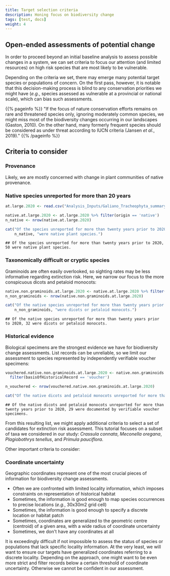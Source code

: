 ```yaml
---
title: Target selection criteria
description: Honing focus on biodiversity change
tags: [test, docs]
weight: 4
---
```

<link href="{{< blogdown/postref >}}index_files/pagedtable/css/pagedtable.css" rel="stylesheet" />
<script src="{{< blogdown/postref >}}index_files/pagedtable/js/pagedtable.js"></script>





## Open-ended assessments of potential change

In order to proceed beyond an initial baseline analysis to assess possible changes in a system, we can set criteria to focus our attention (and limited resources) on high risk species that are most likely to be vulnerable.

Depending on the criteria we set, there may emerge many potential target species or populations of concern. On the first pass, however, it is notable that this decision-making process is blind to any conservation priorities we might have (*e.g.*, species assessed as vulnerable at a provincial or national scale), which can bias such assessments.

{{% pageinfo %}}
"If the focus of nature conservation efforts remains on rare and threatened species only, ignoring moderately common species, we might miss most of the biodiversity changes occurring in our landscapes (Gaston, 2010). On the other hand, many formerly frequent species should be considered as under threat according to IUCN criteria (Jansen *et al*., 2019)."
{{% /pageinfo %}}

## Criteria to consider

### Provenance

Likely, we are mostly concerned with change in plant communities of native provenance.

### Native species unreported for more than 20 years


``` r
at.large.2020 <- read.csv("Analysis_Inputs/Galiano_Tracheophyta_summary_reviewed_at_large_2024-10-07.csv")

native.at.large.2020 <- at.large.2020 %>% filter(origin == 'native')
n_native <- nrow(native.at.large.2020)

cat("Of the species unreported for more than twenty years prior to 2020,", 
    n_native, "were native plant species.")
```

```
## Of the species unreported for more than twenty years prior to 2020, 50 were native plant species.
```

### Taxonomically difficult or cryptic species

Graminoids are often easily overlooked, so sighting rates may be less informative regarding extinction risk. Here, we narrow our focus to the more conspicuous dicots and petaloid monocots:


``` r
native.non.graminoids.at.large.2020 <- native.at.large.2020 %>% filter(order != 'Poales')
n_non_graminoids <- nrow(native.non.graminoids.at.large.2020)

cat("Of the native species unreported for more than twenty years prior to 2020,", 
    n_non_graminoids, "were dicots or petaloid monocots.")
```

```
## Of the native species unreported for more than twenty years prior to 2020, 32 were dicots or petaloid monocots.
```

### Historical evidence

Biological specimens are the strongest evidence we have for biodiversity change assessments. List records can be unreliable, so we limit our assessment to species represented by independently verifiable voucher specimens:


``` r
vouchered.native.non.graminoids.at.large.2020 <- native.non.graminoids.at.large.2020 %>%
  filter(basisOfHistoricalRecord == 'voucher')

n_vouchered <- nrow(vouchered.native.non.graminoids.at.large.2020)

cat("Of the native dicots and petaloid monocots unreported for more than twenty years prior to 2020,", n_vouchered, "were documented by verifiable voucher specimens.")
```

```
## Of the native dicots and petaloid monocots unreported for more than twenty years prior to 2020, 29 were documented by verifiable voucher specimens.
```

<div data-pagedtable="false">
  <script data-pagedtable-source type="application/json">
{"columns":[{"label":["scientificName"],"name":[1],"type":["chr"],"align":["left"]},{"label":["authority"],"name":[2],"type":["chr"],"align":["left"]},{"label":["subtaxonAuthority"],"name":[3],"type":["chr"],"align":["left"]},{"label":["commonName"],"name":[4],"type":["chr"],"align":["left"]},{"label":["kingdom"],"name":[5],"type":["chr"],"align":["left"]},{"label":["phylum"],"name":[6],"type":["chr"],"align":["left"]},{"label":["subphylum"],"name":[7],"type":["chr"],"align":["left"]},{"label":["superclass"],"name":[8],"type":["lgl"],"align":["right"]},{"label":["class"],"name":[9],"type":["chr"],"align":["left"]},{"label":["subclass"],"name":[10],"type":["chr"],"align":["left"]},{"label":["superorder"],"name":[11],"type":["lgl"],"align":["right"]},{"label":["order"],"name":[12],"type":["chr"],"align":["left"]},{"label":["suborder"],"name":[13],"type":["lgl"],"align":["right"]},{"label":["superfamily"],"name":[14],"type":["lgl"],"align":["right"]},{"label":["family"],"name":[15],"type":["chr"],"align":["left"]},{"label":["subfamily"],"name":[16],"type":["chr"],"align":["left"]},{"label":["tribe"],"name":[17],"type":["chr"],"align":["left"]},{"label":["genus"],"name":[18],"type":["chr"],"align":["left"]},{"label":["species"],"name":[19],"type":["chr"],"align":["left"]},{"label":["hybrid"],"name":[20],"type":["lgl"],"align":["right"]},{"label":["subspecies"],"name":[21],"type":["chr"],"align":["left"]},{"label":["variety"],"name":[22],"type":["chr"],"align":["left"]},{"label":["origin"],"name":[23],"type":["chr"],"align":["left"]},{"label":["provincialStatus"],"name":[24],"type":["chr"],"align":["left"]},{"label":["nationalStatus"],"name":[25],"type":["chr"],"align":["left"]},{"label":["reportingStatus"],"name":[26],"type":["chr"],"align":["left"]},{"label":["observediNat"],"name":[27],"type":["chr"],"align":["left"]},{"label":["eventDate"],"name":[28],"type":["chr"],"align":["left"]},{"label":["reportedBy"],"name":[29],"type":["chr"],"align":["left"]},{"label":["collectionList"],"name":[30],"type":["chr"],"align":["left"]},{"label":["accessionNumber"],"name":[31],"type":["chr"],"align":["left"]},{"label":["gbifID"],"name":[32],"type":["int"],"align":["right"]},{"label":["basisOfHistoricalRecord"],"name":[33],"type":["chr"],"align":["left"]},{"label":["firstObservediNat"],"name":[34],"type":["chr"],"align":["left"]},{"label":["observer"],"name":[35],"type":["chr"],"align":["left"]},{"label":["iNatLink"],"name":[36],"type":["chr"],"align":["left"]},{"label":["notes"],"name":[37],"type":["chr"],"align":["left"]},{"label":["ID"],"name":[38],"type":["int"],"align":["right"]},{"label":["statsCode"],"name":[39],"type":["chr"],"align":["left"]}],"data":[{"1":"Acmispon americanus var. americanus","2":"(Nutt.) Rydb.","3":"","4":"Spanish-clover","5":"Plantae","6":"Tracheophyta","7":"Angiospermae","8":"NA","9":"Magnoliopsida","10":"","11":"NA","12":"Fabales","13":"NA","14":"NA","15":"Fabaceae","16":"Faboideae","17":"Loteae","18":"Acmispon","19":"americanus","20":"NA","21":"","22":"americanus","23":"native","24":"S4","25":"","26":"reported","27":"unobserved","28":"1975-08-04","29":"Angela Wood","30":"RBCM","31":"V097714","32":"1949546719","33":"voucher","34":"","35":"","36":"","37":"","38":"57053","39":"VAS"},{"1":"Actaea rubra","2":"(Aiton) Willd.","3":"","4":"baneberry","5":"Plantae","6":"Tracheophyta","7":"Angiospermae","8":"NA","9":"Magnoliopsida","10":"","11":"NA","12":"Ranunculales","13":"NA","14":"NA","15":"Ranunculaceae","16":"Ranunculoideae","17":"Actaeeae","18":"Actaea","19":"rubra","20":"NA","21":"","22":"","23":"native","24":"S5","25":"","26":"reported","27":"unobserved","28":"1981-07-16","29":"Harvey Janszen","30":"RBCM","31":"V113804","32":"NA","33":"voucher","34":"","35":"","36":"","37":"E. P. Morgan collected 1935 (see Addendum to Henry’s Flora); creek north side of Georgeson Bay Road; Active Pass Drive neighbourhood (confirmed by Harvey, date unknown);","38":"49870","39":"VAS"},{"1":"Apocynum androsaemifolium","2":"L.","3":"","4":"spreading dogbane","5":"Plantae","6":"Tracheophyta","7":"Angiospermae","8":"NA","9":"Magnoliopsida","10":"","11":"NA","12":"Gentianales","13":"NA","14":"NA","15":"Apocynaceae","16":"Apocynoideae","17":"Apocyneae","18":"Apocynum","19":"androsaemifolium","20":"NA","21":"","22":"","23":"native","24":"S5","25":"","26":"reported","27":"unobserved","28":"1984-06-02","29":"Harvey Janszen","30":"RBCM","31":"V129556","32":"NA","33":"voucher","34":"","35":"","36":"","37":"Hydro cut line on Montague Harbour Road","38":"47359","39":"VAS"},{"1":"Ceanothus sanguineus","2":"Pursh","3":"","4":"redstem ceanothus","5":"Plantae","6":"Tracheophyta","7":"Angiospermae","8":"NA","9":"Magnoliopsida","10":"","11":"NA","12":"Rosales","13":"NA","14":"NA","15":"Rhamnaceae","16":"","17":"","18":"Ceanothus","19":"sanguineus","20":"NA","21":"","22":"","23":"native","24":"S5","25":"","26":"reported","27":"unobserved","28":"1995-05-11","29":"Hans Roemer","30":"RBCM","31":"V186369","32":"1949634644","33":"voucher","34":"","35":"","36":"","37":"\"Bodega Ridge; on SW rocky slope” –collection locality details vague; planted?","38":"76197","39":"VAS"},{"1":"Claytonia rubra ssp. rubra","2":"(Howell) Tidestr.","3":"","4":"redstem springbeauty","5":"Plantae","6":"Tracheophyta","7":"Angiospermae","8":"NA","9":"Magnoliopsida","10":"","11":"NA","12":"Caryophyllales","13":"NA","14":"NA","15":"Montiaceae","16":"","17":"","18":"Claytonia","19":"rubra","20":"NA","21":"rubra","22":"","23":"native","24":"S5?","25":"","26":"reported","27":"unobserved","28":"1974-04-21","29":"Wilfred B. Schofield","30":"UBC","31":"V156682","32":"NA","33":"voucher","34":"","35":"","36":"","37":"","38":"79752","39":"VAS"},{"1":"Crassula connata","2":"(Ruiz & Pav.) A. Berger","3":"","4":"erect pigmyweed","5":"Plantae","6":"Tracheophyta","7":"Angiospermae","8":"NA","9":"Magnoliopsida","10":"","11":"NA","12":"Saxifragales","13":"NA","14":"NA","15":"Crassulaceae","16":"Crassuloideae","17":"","18":"Crassula","19":"connata","20":"NA","21":"","22":"","23":"native","24":"S2S3 (2019)","25":"","26":"reported","27":"unobserved","28":"1983-03-27","29":"Harvey Janszen","30":"RBCM","31":"V129552","32":"NA","33":"voucher","34":"","35":"","36":"","37":"","38":"57016","39":"VAS"},{"1":"Draba nemorosa","2":"L.","3":"","4":"woods draba","5":"Plantae","6":"Tracheophyta","7":"Angiospermae","8":"NA","9":"Magnoliopsida","10":"","11":"NA","12":"Brassicales","13":"NA","14":"NA","15":"Brassicaceae","16":"Brassicoideae","17":"Arabideae","18":"Draba","19":"nemorosa","20":"NA","21":"","22":"","23":"native","24":"S5","25":"","26":"reported","27":"unobserved","28":"1930-04-13","29":"W. A. Newcombe","30":"RBCM","31":"V8914","32":"NA","33":"voucher","34":"","35":"","36":"","37":"in the collection at the RBCM; not yet digitized","38":"76704","39":"VAS"},{"1":"Fragaria chiloensis","2":"(L.) Duchesne","3":"","4":"coastal strawberry","5":"Plantae","6":"Tracheophyta","7":"Angiospermae","8":"NA","9":"Magnoliopsida","10":"","11":"NA","12":"Rosales","13":"NA","14":"NA","15":"Rosaceae","16":"Rosoideae","17":"Potentilleae","18":"Fragaria","19":"chiloensis","20":"NA","21":"","22":"","23":"native","24":"S5","25":"","26":"reported","27":"unobserved","28":"1975-05-07","29":"Harvey Janszen","30":"RBCM","31":"V083371","32":"1949532094","33":"voucher","34":"","35":"","36":"","37":"Dionisio Pt","38":"55367","39":"VAS"},{"1":"Hemitomes congestum","2":"A. Gray","3":"","4":"gnome-plant","5":"Plantae","6":"Tracheophyta","7":"Angiospermae","8":"NA","9":"Magnoliopsida","10":"","11":"NA","12":"Ericales","13":"NA","14":"NA","15":"Ericaceae","16":"Monotropoideae","17":"","18":"Hemitomes","19":"congestum","20":"NA","21":"","22":"","23":"native","24":"S4S5","25":"","26":"reported","27":"unobserved","28":"1981-07-16","29":"Harvey Janszen","30":"RBCM","31":"V113511","32":"1949562560","33":"voucher","34":"","35":"","36":"","37":"Stockade Hill","38":"54663","39":"VAS"},{"1":"Lupinus polyphyllus var. polyphyllus","2":"Lindl.","3":"","4":"large-leaved lupine","5":"Plantae","6":"Tracheophyta","7":"Angiospermae","8":"NA","9":"Magnoliopsida","10":"","11":"NA","12":"Fabales","13":"NA","14":"NA","15":"Fabaceae","16":"Faboideae","17":"Genisteae","18":"Lupinus","19":"polyphyllus","20":"NA","21":"","22":"polyphyllus","23":"native","24":"S5","25":"","26":"reported","27":"unobserved","28":"1975-06-04","29":"Angela Wood","30":"RBCM","31":"V097145","32":"1949546281","33":"voucher","34":"","35":"","36":"","37":"planted","38":"61016","39":"VAS"},{"1":"Meconella oregana","2":"Nutt.","3":"","4":"white meconella","5":"Plantae","6":"Tracheophyta","7":"Angiospermae","8":"NA","9":"Magnoliopsida","10":"","11":"NA","12":"Ranunculales","13":"NA","14":"NA","15":"Papaveraceae","16":"Papaveroideae","17":"Platystemoneae","18":"Meconella","19":"oregana","20":"NA","21":"","22":"","23":"native","24":"S1S2 (2019)","25":"1-E (2006)","26":"reported","27":"observed","28":"1980-04-11","29":"Harvey Janszen","30":"RBCM","31":"V107366","32":"NA","33":"voucher","34":"","35":"","36":"","37":"","38":"77970","39":"VAS"},{"1":"Phacelia tanacetifolia","2":"Benth.","3":"","4":"lacy phacelia","5":"Plantae","6":"Tracheophyta","7":"Angiospermae","8":"NA","9":"Magnoliopsida","10":"","11":"NA","12":"Boraginales","13":"NA","14":"NA","15":"Boraginaceae","16":"Hydrophylloideae","17":"","18":"Phacelia","19":"tanacetifolia","20":"NA","21":"","22":"","23":"native","24":"unlisted","25":"","26":"reported","27":"unobserved","28":"1987-07-08","29":"Gerald B. Straley","30":"UBC","31":"V193704","32":"NA","33":"voucher","34":"","35":"","36":"","37":"garden escape –QC; retained only because there is a collection; not recognizes by Province; but recognized by FPNW2","38":"58185","39":"VAS"},{"1":"Plagiobothrys tenellus","2":"(C.A. Mey. ex Ledeb.) A. Gray","3":"","4":"slender popcornflower","5":"Plantae","6":"Tracheophyta","7":"Angiospermae","8":"NA","9":"Magnoliopsida","10":"","11":"NA","12":"Boraginales","13":"NA","14":"NA","15":"Boraginaceae","16":"Cynoglossoideae","17":"Cynoglosseae","18":"Plagiobothrys","19":"tenellus","20":"NA","21":"","22":"","23":"native","24":"S1? (2019)","25":"1-T (2011)","26":"reported","27":"unobserved","28":"1980-04-11","29":"Harvey Janszen","30":"RBCM","31":"V107519","32":"1949556259","33":"voucher","34":"","35":"","36":"","37":"easily overlooked but potentially very rare and possibly extinct –QC; open bluffs","38":"58066","39":"VAS"},{"1":"Primula pauciflora var. pauciflora","2":"Franch.","3":"","4":"pretty shootingstar","5":"Plantae","6":"Tracheophyta","7":"Angiospermae","8":"NA","9":"Magnoliopsida","10":"","11":"NA","12":"Ericales","13":"NA","14":"NA","15":"Primulaceae","16":"Primuloideae","17":"Primuleae","18":"Primula","19":"pauciflora","20":"NA","21":"","22":"pauciflora","23":"native","24":"S5","25":"","26":"reported","27":"unobserved","28":"1984-06-02","29":"Harvey Janszen","30":"RBCM","31":"V129550","32":"1949578473","33":"voucher","34":"","35":"","36":"","37":"reported as Dodecatheon meadia var. pulchellum (V129550); Bellhouse Park, vernal seep pools on rocky shore","38":"550711","39":"VAS"},{"1":"Ranunculus aquatilis","2":"L.","3":"","4":"white water-buttercup","5":"Plantae","6":"Tracheophyta","7":"Angiospermae","8":"NA","9":"Magnoliopsida","10":"","11":"NA","12":"Ranunculales","13":"NA","14":"NA","15":"Ranunculaceae","16":"Ranunculoideae","17":"Ranunculeae","18":"Ranunculus","19":"aquatilis","20":"NA","21":"","22":"","23":"native","24":"S5","25":"","26":"reported","27":"unobserved","28":"1979-06-08","29":"Harvey Janszen","30":"RBCM","31":"V112752","32":"NA","33":"voucher","34":"","35":"","36":"","37":"floating in lake (sec. L. 20); Galiano Island collections since annotated as Ranunculus mongolicus (sense Wiegleb et al. 2017)","38":"78817","39":"VAS"},{"1":"Rorippa palustris ssp. palustris","2":"(L.) Besser","3":"","4":"marsh yellowcress","5":"Plantae","6":"Tracheophyta","7":"Angiospermae","8":"NA","9":"Magnoliopsida","10":"","11":"NA","12":"Brassicales","13":"NA","14":"NA","15":"Brassicaceae","16":"Brassicoideae","17":"Cardamineae","18":"Rorippa","19":"palustris","20":"NA","21":"palustris","22":"","23":"native","24":"S5","25":"","26":"reported","27":"unobserved","28":"1982-08-14","29":"Harvey Janszen","30":"RBCM","31":"V120104","32":"1949569203","33":"voucher","34":"","35":"","36":"","37":"reported as Rorippa islandica var. occidentalis (V120104); L1; fenny field; very wet","38":"64157","39":"VAS"},{"1":"Salix prolixa","2":"Andersson","3":"","4":"Mackenzie willow","5":"Plantae","6":"Tracheophyta","7":"Angiospermae","8":"NA","9":"Magnoliopsida","10":"","11":"NA","12":"Malpighiales","13":"NA","14":"NA","15":"Salicaceae","16":"","17":"","18":"Salix","19":"prolixa","20":"NA","21":"","22":"","23":"native","24":"S5","25":"","26":"reported","27":"unobserved","28":"1978-01-01","29":"Christopher Clement","30":"RBCM","31":"V147384","32":"1949596449","33":"voucher","34":"","35":"","36":"","37":"incorrectly identified and accessioned as Salix amygdaloides","38":"78952","39":"VAS"},{"1":"Sceptridium multifidum","2":"(S.G.Gmel.) Tagawa","3":"","4":"leathery grape fern","5":"Plantae","6":"Tracheophyta","7":"","8":"NA","9":"Polypodiopsida","10":"Ophioglossidae","11":"NA","12":"Ophioglossales","13":"NA","14":"NA","15":"Ophioglossaceae","16":"Botrychioideae","17":"","18":"Sceptridium","19":"multifidum","20":"NA","21":"","22":"","23":"native","24":"S5","25":"","26":"reported","27":"unobserved","28":"1979-06-08","29":"Harvey Janszen","30":"RBCM","31":"V097818","32":"1949547079","33":"voucher","34":"","35":"","36":"","37":"","38":"78990","39":"VAS"},{"1":"Agoseris heterophylla ssp. heterophylla","2":"Kuntze","3":"","4":"annual agoseris","5":"Plantae","6":"Tracheophyta","7":"Angiospermae","8":"NA","9":"Magnoliopsida","10":"","11":"NA","12":"Asterales","13":"NA","14":"NA","15":"Asteraceae","16":"Cichorioideae","17":"Cichorieae","18":"Agoseris","19":"heterophylla","20":"NA","21":"heterophylla","22":"","23":"native","24":"S5","25":"","26":"confirmed","27":"observed","28":"1988-04-23","29":"Gerald B. Straley","30":"UBC","31":"V194354","32":"NA","33":"voucher","34":"2022-04-30","35":"Andrew Simon","36":"iNat:114122184","37":"Bluff Park record. Still there? –QC; I think this voucher should be checked; A. grandiflora,a very different species, is known from Bluffs Park (see photo above)","38":"56859","39":"VAS"},{"1":"Aquilegia formosa","2":"Fisch. ex DC.","3":"","4":"western columbine","5":"Plantae","6":"Tracheophyta","7":"Angiospermae","8":"NA","9":"Magnoliopsida","10":"","11":"NA","12":"Ranunculales","13":"NA","14":"NA","15":"Ranunculaceae","16":"Thalictroideae","17":"","18":"Aquilegia","19":"formosa","20":"NA","21":"","22":"","23":"native","24":"S5","25":"","26":"confirmed","27":"observed","28":"1979-06-08","29":"Harvey Janszen","30":"RBCM","31":"V097819","32":"NA","33":"voucher","34":"2020-04-24","35":"Andrew Simon","36":"iNat:43252959","37":"gorge between Mt Galiano and Mt Sutil","38":"48244","39":"VAS"},{"1":"Athysanus pusillus","2":"(Hook.) Greene","3":"","4":"common sandweed","5":"Plantae","6":"Tracheophyta","7":"Angiospermae","8":"NA","9":"Magnoliopsida","10":"","11":"NA","12":"Brassicales","13":"NA","14":"NA","15":"Brassicaceae","16":"Brassicoideae","17":"Arabideae","18":"Athysanus","19":"pusillus","20":"NA","21":"","22":"","23":"native","24":"S5","25":"","26":"confirmed","27":"observed","28":"1978-03-27","29":"Harvey Janszen","30":"RBCM","31":"V097781","32":"1949546842","33":"voucher","34":"2020-04-09","35":"Andrew Simon","36":"iNat:41788597","37":"","38":"58069","39":"VAS"},{"1":"Castilleja attenuata","2":"(A. Gray) T.I. Chuang & Heckard","3":"","4":"narrow-leaved paintbrush","5":"Plantae","6":"Tracheophyta","7":"Angiospermae","8":"NA","9":"Magnoliopsida","10":"","11":"NA","12":"Lamiales","13":"NA","14":"NA","15":"Orobanchaceae","16":"","17":"Pedicularideae","18":"Castilleja","19":"attenuata","20":"NA","21":"","22":"","23":"native","24":"S4","25":"","26":"confirmed","27":"observed","28":"1996-05-21","29":"Jennifer L. Penny, Charlotte E. Norris, & Harvey Janszen","30":"RBCM","31":"V186361","32":"1949634759","33":"voucher","34":"2020-04-09","35":"Andrew Simon","36":"iNat:41788621","37":"","38":"49341","39":"VAS"},{"1":"Erythranthe sookensis","2":"B.G. Benedict, Modlisz, Sweigart, N.H. Martin, Ganders & John H. Willis","3":"","4":"shy monkeyflower","5":"Plantae","6":"Tracheophyta","7":"Angiospermae","8":"NA","9":"Magnoliopsida","10":"","11":"NA","12":"Lamiales","13":"NA","14":"NA","15":"Phrymaceae","16":"","17":"","18":"Erythranthe","19":"sookensis","20":"NA","21":"","22":"","23":"native","24":"S5","25":"","26":"confirmed","27":"observed","28":"1975-05-12","29":"Angela Wood","30":"RBCM","31":"V097333","32":"1949546303","33":"voucher","34":"2021-04-15","35":"Andrew Simon","36":"iNat:74104790","37":"a hybrid between E. nasuta and E. microphyllum unrecognized in Nesom's treatment of Erythranthe; identification? –QC","38":"865336","39":"VAS"},{"1":"Gnaphalium palustre","2":"Nutt.","3":"","4":"lowland cudweed","5":"Plantae","6":"Tracheophyta","7":"Angiospermae","8":"NA","9":"Magnoliopsida","10":"","11":"NA","12":"Asterales","13":"NA","14":"NA","15":"Asteraceae","16":"Asteroideae","17":"Gnaphalieae","18":"Gnaphalium","19":"palustre","20":"NA","21":"","22":"","23":"native","24":"S5","25":"","26":"confirmed","27":"observed","28":"1986-08-03","29":"Gerald B. Straley","30":"UBC","31":"V190608","32":"NA","33":"voucher","34":"2021-06-21","35":"Barbara Irving","36":"iNat:84000666","37":"","38":"57980","39":"VAS"},{"1":"Lepidium virginicum ssp. menziesii","2":"L.","3":"(DC.) Thell.","4":"Menzies' pepperweed","5":"Plantae","6":"Tracheophyta","7":"Angiospermae","8":"NA","9":"Magnoliopsida","10":"","11":"NA","12":"Brassicales","13":"NA","14":"NA","15":"Brassicaceae","16":"Brassicoideae","17":"Lepidieae","18":"Lepidium","19":"virginicum","20":"NA","21":"menziesii","22":"","23":"native","24":"S5","25":"","26":"confirmed","27":"observed","28":"1981-05-11","29":"Harvey Janszen","30":"RBCM","31":"V113447","32":"1949562524","33":"voucher","34":"2020-05-31","35":"Andrew Simon","36":"iNat:48091418","37":"Mt. Sutil, open bluffs; extinct? Good subspecies? –QC","38":"79971","39":"VAS"},{"1":"Perideridia gairdneri","2":"(Hook. & Arn.) Mathias","3":"","4":"common yampah","5":"Plantae","6":"Tracheophyta","7":"Angiospermae","8":"NA","9":"Magnoliopsida","10":"","11":"NA","12":"Apiales","13":"NA","14":"NA","15":"Apiaceae","16":"Apioideae","17":"Oenantheae","18":"Perideridia","19":"gairdneri","20":"NA","21":"","22":"","23":"native","24":"S5","25":"","26":"confirmed","27":"observed","28":"1989-08-22","29":"Gerald B. Straley","30":"UBC","31":"V200558","32":"NA","33":"voucher","34":"2022-05-11","35":"Andrew Simon","36":"iNat:116636224","37":"Matt Fairbarns (2016) reports P. montana; Gerald B. Straley P. gairdneri","38":"78434","39":"VAS"},{"1":"Platanthera unalascensis","2":"(Spreng.) Kurtz.","3":"","4":"Alaska rein orchid","5":"Plantae","6":"Tracheophyta","7":"Angiospermae","8":"NA","9":"Liliopsida","10":"","11":"NA","12":"Asparagales","13":"NA","14":"NA","15":"Orchidaceae","16":"Orchidoideae","17":"Orchideae","18":"Platanthera","19":"unalascensis","20":"NA","21":"","22":"","23":"native","24":"S5","25":"","26":"confirmed","27":"observed","28":"1981-07-07","29":"Harvey Janszen","30":"RBCM","31":"V113772","32":"1949562893","33":"voucher","34":"2021-06-19","35":"Audrey Irvine-Broque","36":"iNat:85091348","37":"Stockade Hill; dry ridge","38":"840638","39":"VAS"},{"1":"Ribes lobbii","2":"A. Gray","3":"","4":"gummy gooseberry","5":"Plantae","6":"Tracheophyta","7":"Angiospermae","8":"NA","9":"Magnoliopsida","10":"","11":"NA","12":"Saxifragales","13":"NA","14":"NA","15":"Grossulariaceae","16":"","17":"","18":"Ribes","19":"lobbii","20":"NA","21":"","22":"","23":"native","24":"S5","25":"","26":"confirmed","27":"observed","28":"1974-04-21","29":"Wilfred B. Schofield","30":"UBC","31":"V156689","32":"NA","33":"voucher","34":"2021-07-26","35":"Adam Huggins","36":"iNat:88781542","37":"cut-over area near Bluff Road; garden escape? QC; Harvey suggests it was dispersed by bird","38":"78861","39":"VAS"},{"1":"Trifolium dichotomum","2":"Hook. & Arn.","3":"","4":"Macrae's clover","5":"Plantae","6":"Tracheophyta","7":"Angiospermae","8":"NA","9":"Magnoliopsida","10":"","11":"NA","12":"Fabales","13":"NA","14":"NA","15":"Fabaceae","16":"Faboideae","17":"Trifolieae","18":"Trifolium","19":"dichotomum","20":"NA","21":"","22":"","23":"native","24":"S2 (2021)","25":"","26":"confirmed","27":"observed","28":"1981-05-11","29":"Harvey Janszen","30":"RBCM","31":"V113443","32":"NA","33":"voucher","34":"2022-05-11","35":"Andrew Simon","36":"iNat:116636297","37":"","38":"61179","39":"VAS"}],"options":{"columns":{"min":{},"max":[10]},"rows":{"min":[10],"max":[10]},"pages":{}}}
  </script>
</div>

From this resulting list, we might apply additional criteria to select a set of candidates for extinction risk assessment. This tutorial focuses on a subset of taxa we considered in our study: *Crassula connata*, *Meconella oregana*, *Plagiobothrys tenellus*, and *Primula pauciflora*.

Other important criteria to consider:

### Coordinate uncertainty

Geographic coordinates represent one of the most crucial pieces of information for biodiversity change assessments.

* Often we are confronted with limited locality information, which imposes constraints on representation of historical habitat
* Sometimes, the information is good enough to map species occurrences to precise locations (*e.g.*, 30x30m2 grid cell)
* Sometimes, the information is good enough to specify a discrete location or habitat patch
* Sometimes, coordinates are generalized to the geometric centre (centroid) of a given area, with a wide radius of coordinate uncertainty
* Sometimes, we don't have any coordinates at all

It is exceedingly difficult if not impossible to assess the status of species or populations that lack specific locality information. At the very least, we will want to ensure our targets have generalized coordinates referring to a discrete locality. Depending on the approach, one might want to be even more strict and filter records below a certain threshold of coordinate uncertainty. Otherwise we cannot be confident in our assessment.

